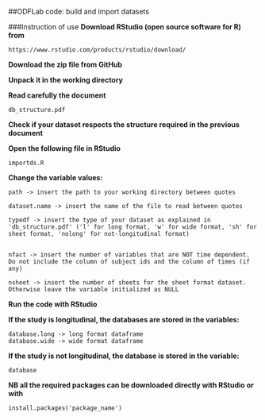 ##ODFLab code: build and import datasets

###Instruction of use
**Download RStudio (open source software for R) from**
```
https://www.rstudio.com/products/rstudio/download/
```

**Download the zip file from GitHub**

**Unpack it in the working directory**

**Read carefully the document**
```
db_structure.pdf
```

**Check if your dataset respects the structure required in the previous document**

**Open the following file in RStudio**
```
importds.R
```

**Change the variable values:**
```
path -> insert the path to your working directory between quotes

dataset.name -> insert the name of the file to read between quotes

typedf -> insert the type of your dataset as explained in 'db_structure.pdf' ('l' for long format, 'w' for wide format, 'sh' for sheet format, 'nolong' for not-longitudinal format)


nfact -> insert the number of variables that are NOT time dependent. Do not include the column of subject ids and the column of times (if any)

nsheet -> insert the number of sheets for the sheet format dataset. Otherwise leave the variable initialized as NULL
```

**Run the code with RStudio** 

**If the study is longitudinal, the databases are stored in the variables:**
```
database.long -> long format dataframe
database.wide -> wide format dataframe 
```

**If the study is not longitudinal, the database is stored in the variable:**
```
database
```

**NB all the required packages can be downloaded directly with RStudio or with**
```
install.packages('package_name')
```
